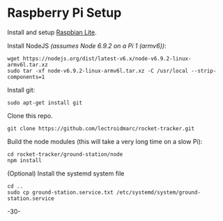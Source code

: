# Raspberry Pi Setup

Install and setup [Raspbian Lite](https://www.raspberrypi.org/downloads/raspbian/).

Install NodeJS _(assumes Node 6.9.2 on a Pi 1 (armv6))_:

    wget https://nodejs.org/dist/latest-v6.x/node-v6.9.2-linux-armv6l.tar.xz
    sudo tar -xf node-v6.9.2-linux-armv6l.tar.xz -C /usr/local --strip-components=1

Install git:

    sudo apt-get install git

Clone this repo.

    git clone https://github.com/lectroidmarc/rocket-tracker.git

Build the node modules (this will take a very long time on a slow Pi):

    cd rocket-tracker/ground-station/node
    npm install

(Optional) Install the systemd system file

    cd ..
    sudo cp ground-station.service.txt /etc/systemd/system/ground-station.service

-30-
